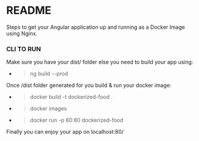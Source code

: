 # README #

Steps to get your Angular application up and running as a Docker Image using Nginx.

### CLI TO RUN ###

Make sure you have your dist/ folder else you need to build your app using:
* >ng build --prod 

Once /dist folder generated for you build & run your docker image:
* >docker build -t dockerized-food .
* >docker images
* >docker run -p 80:80 dockerized-food

Finally you can enjoy your app on localhost:80/